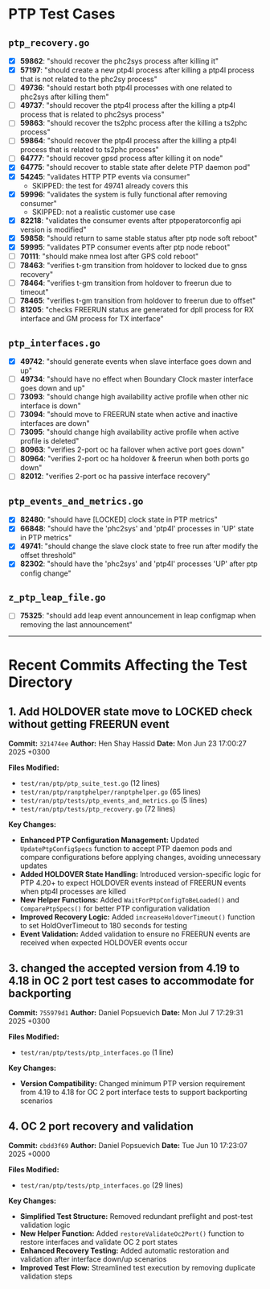 # PTP Test Cases

## `ptp_recovery.go`

* [x] **59862**: "should recover the phc2sys process after killing it"
* [x] **57197**: "should create a new ptp4l process after killing a ptp4l process that is not related to the phc2sy process"
* [ ] **49736**: "should restart both ptp4l processes with one related to phc2sys after killing them"
* [ ] **49737**: "should recover the ptp4l process after the killing a ptp4l process that is related to phc2sys process"
* [ ] **59863**: "should recover the ts2phc process after the killing a ts2phc process"
* [ ] **59864**: "should recover the ptp4l process after the killing a ptp4l process that is related to ts2phc process"
* [ ] **64777**: "should recover gpsd process after killing it on node"
* [x] **64775**: "should recover to stable state after delete PTP daemon pod"
* [x] **54245**: "validates HTTP PTP events via consumer"
  * SKIPPED: the test for 49741 already covers this
* [x] **59996**: "validates the system is fully functional after removing consumer"
  * SKIPPED: not a realistic customer use case
* [x] **82218**: "validates the consumer events after ptpoperatorconfig api version is modified"
* [x] **59858**: "should return to same stable status after ptp node soft reboot"
* [x] **59995**: "validates PTP consumer events after ptp node reboot"
* [ ] **70111**: "should make nmea lost after GPS cold reboot"
* [ ] **78463**: "verifies t-gm transition from holdover to locked due to gnss recovery"
* [ ] **78464**: "verifies t-gm transition from holdover to freerun due to timeout"
* [ ] **78465**: "verifies t-gm transition from holdover to freerun due to offset"
* [ ] **81205**: "checks FREERUN status are generated for dpll process for RX interface and GM process for TX interface"

## `ptp_interfaces.go`

* [x] **49742**: "should generate events when slave interface goes down and up"
* [ ] **49734**: "should have no effect when Boundary Clock master interface goes down and up"
* [ ] **73093**: "should change high availability active profile when other nic interface is down"
* [ ] **73094**: "should move to FREERUN state when active and inactive interfaces are down"
* [ ] **73095**: "should change high availability active profile when active profile is deleted"
* [ ] **80963**: "verifies 2-port oc ha failover when active port goes down"
* [ ] **80964**: "verifies 2-port oc ha holdover & freerun when both ports go down"
* [ ] **82012**: "verifies 2-port oc ha passive interface recovery"

## `ptp_events_and_metrics.go`

* [x] **82480**: "should have [LOCKED] clock state in PTP metrics"
* [x] **66848**: "should have the 'phc2sys' and 'ptp4l' processes in 'UP' state in PTP metrics"
* [x] **49741**: "should change the slave clock state to free run after modify the offset threshold"
* [x] **82302**: "should have the 'phc2sys' and 'ptp4l' processes 'UP' after ptp config change"

## `z_ptp_leap_file.go`

* [ ] **75325**: "should add leap event announcement in leap configmap when removing the last announcement"

---

# Recent Commits Affecting the Test Directory

## 1. **Add HOLDOVER state move to LOCKED check without getting FREERUN event**

**Commit:** `321474ee`
**Author:** Hen Shay Hassid
**Date:** Mon Jun 23 17:00:27 2025 +0300

**Files Modified:**
* `test/ran/ptp/ptp_suite_test.go` (12 lines)
* `test/ran/ptp/ranptphelper/ranptphelper.go` (65 lines)
* `test/ran/ptp/tests/ptp_events_and_metrics.go` (5 lines)
* `test/ran/ptp/tests/ptp_recovery.go` (72 lines)

**Key Changes:**
* **Enhanced PTP Configuration Management:** Updated `UpdatePtpConfigSpecs` function to accept PTP daemon pods and compare configurations before applying changes, avoiding unnecessary updates
* **Added HOLDOVER State Handling:** Introduced version-specific logic for PTP 4.20+ to expect HOLDOVER events instead of FREERUN events when ptp4l processes are killed
* **New Helper Functions:** Added `WaitForPtpConfigToBeLoaded()` and `ComparePtpSpecs()` for better PTP configuration validation
* **Improved Recovery Logic:** Added `increaseHoldoverTimeout()` function to set HoldOverTimeout to 180 seconds for testing
* **Event Validation:** Added validation to ensure no FREERUN events are received when expected HOLDOVER events occur

## 3. **changed the accepted version from 4.19 to 4.18 in OC 2 port test cases to accommodate for backporting**

**Commit:** `755979d1`
**Author:** Daniel Popsuevich
**Date:** Mon Jul 7 17:29:31 2025 +0300

**Files Modified:**
* `test/ran/ptp/tests/ptp_interfaces.go` (1 line)

**Key Changes:**
* **Version Compatibility:** Changed minimum PTP version requirement from 4.19 to 4.18 for OC 2 port interface tests to support backporting scenarios

## 4. **OC 2 port recovery and validation**

**Commit:** `cbdd3f69`
**Author:** Daniel Popsuevich
**Date:** Tue Jun 10 17:23:07 2025 +0000

**Files Modified:**
* `test/ran/ptp/tests/ptp_interfaces.go` (29 lines)

**Key Changes:**
* **Simplified Test Structure:** Removed redundant preflight and post-test validation logic
* **New Helper Function:** Added `restoreValidateOc2Port()` function to restore interfaces and validate OC 2 port states
* **Enhanced Recovery Testing:** Added automatic restoration and validation after interface down/up scenarios
* **Improved Test Flow:** Streamlined test execution by removing duplicate validation steps
